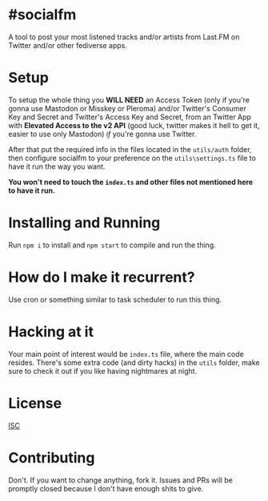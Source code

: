 # #socialfm
A tool to post your most listened tracks and/or artists from Last.FM on Twitter and/or other fediverse apps.
  
# Setup
To setup the whole thing you **WILL NEED** an Access Token (only if you're gonna use Mastodon or Misskey or Pleroma) and/or Twitter's Consumer Key and Secret and Twitter's Access Key and Secret, from an Twitter App with **Elevated Access to the v2 API** (good luck, twitter makes it hell to get it, easier to use only Mastodon) *if* you're gonna use Twitter.
  
After that put the required info in the files located in the `utils/auth` folder, then configure socialfm to your preference on the `utils\settings.ts` file to have it run the way you want.
  
**You won't need to touch the `index.ts` and other files not mentioned here to have it run.**
  
# Installing and Running
Run `npm i` to install and `npm start` to compile and run the thing.

# How do I make it recurrent?

Use cron or something similar to task scheduler to run this thing.
  
# Hacking at it
Your main point of interest would be `index.ts` file, where the main code resides. There's some extra code (and dirty hacks) in the `utils` folder, make sure to check it out if you like having nightmares at night.
  
# License
[ISC](https://opensource.org/licenses/ISC)
  
# Contributing
Don't. If you want to change anything, fork it. Issues and PRs will be promptly closed because I don't have enough shits to give.
